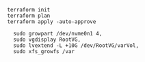 ```
terraform init
terraform plan 
terraform apply -auto-approve
```

      sudo growpart /dev/nvme0n1 4,
      sudo vgdisplay RootVG,
      sudo lvextend -L +10G /dev/RootVG/varVol,
      sudo xfs_growfs /var